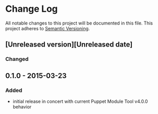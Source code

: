 # Change Log
All notable changes to this project will be documented in this file.
This project adheres to [Semantic Versioning](http://semver.org/).

## [Unreleased version][Unreleased date]
### Changed

## 0.1.0 - 2015-03-23
### Added
- initial release in concert with current Puppet Module Tool v4.0.0 behavior
